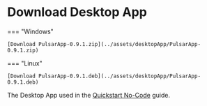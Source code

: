 # Download Desktop App


=== "Windows"

    [Download PulsarApp-0.9.1.zip](../assets/desktopApp/PulsarApp-0.9.1.zip)


=== "Linux"

    [Download PulsarApp-0.9.1.deb](../assets/desktopApp/PulsarApp-0.9.1.deb)


The Desktop App used in the [Quickstart No-Code](../quickstarts/quickstart_desktop_app.md) guide.
